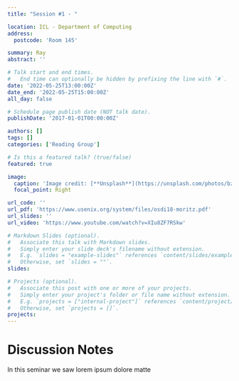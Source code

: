 ```yaml
---
title: "Session #1 - "

location: ICL - Department of Computing 
address:
  postcode: 'Room 145'

summary: Ray
abstract: ''

# Talk start and end times.
#   End time can optionally be hidden by prefixing the line with `#`.
date: '2022-05-25T13:00:00Z'
date_end: '2022-05-25T15:00:00Z'
all_day: false

# Schedule page publish date (NOT talk date).
publishDate: '2017-01-01T00:00:00Z'

authors: []
tags: []
categories: ['Reading Group']

# Is this a featured talk? (true/false)
featured: true

image:
  caption: 'Image credit: [**Unsplash**](https://unsplash.com/photos/bzdhc5b3Bxs)'
  focal_point: Right

url_code: ''
url_pdf: 'https://www.usenix.org/system/files/osdi18-moritz.pdf'
url_slides: ''
url_video: 'https://www.youtube.com/watch?v=XIu8ZF7RSkw'

# Markdown Slides (optional).
#   Associate this talk with Markdown slides.
#   Simply enter your slide deck's filename without extension.
#   E.g. `slides = "example-slides"` references `content/slides/example-slides.md`.
#   Otherwise, set `slides = ""`.
slides:

# Projects (optional).
#   Associate this post with one or more of your projects.
#   Simply enter your project's folder or file name without extension.
#   E.g. `projects = ["internal-project"]` references `content/project/deep-learning/index.md`.
#   Otherwise, set `projects = []`.
projects:
---
```


# Discussion Notes

In this seminar we saw lorem ipsum dolore matte
